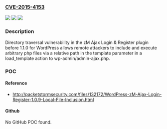 ### [CVE-2015-4153](https://cve.mitre.org/cgi-bin/cvename.cgi?name=CVE-2015-4153)
![](https://img.shields.io/static/v1?label=Product&message=n%2Fa&color=blue)
![](https://img.shields.io/static/v1?label=Version&message=n%2Fa&color=blue)
![](https://img.shields.io/static/v1?label=Vulnerability&message=n%2Fa&color=brighgreen)

### Description

Directory traversal vulnerability in the zM Ajax Login & Register plugin before 1.1.0 for WordPress allows remote attackers to include and execute arbitrary php files via a relative path in the template parameter in a load_template action to wp-admin/admin-ajax.php.

### POC

#### Reference
- http://packetstormsecurity.com/files/132172/WordPress-zM-Ajax-Login-Register-1.0.9-Local-File-Inclusion.html

#### Github
No GitHub POC found.

